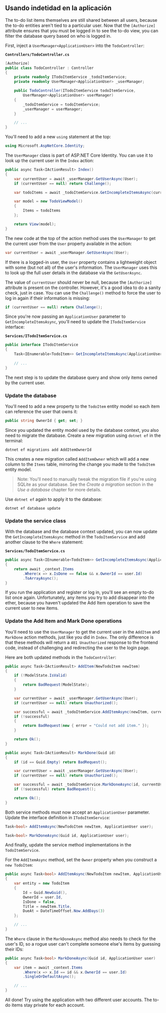 ## Usando indetidad en la aplicación

The to-do list items themselves are still shared between all users, because the to-do entities aren't tied to a particular user. Now that the `[Authorize]` attribute ensures that you must be logged in to see the to-do view, you can filter the database query based on who is logged in.

First, inject a `UserManager<ApplicationUser>` into the `TodoController`:

**`Controllers/TodoController.cs`**

```csharp
[Authorize]
public class TodoController : Controller
{
    private readonly ITodoItemService _todoItemService;
    private readonly UserManager<ApplicationUser> _userManager;

    public TodoController(ITodoItemService todoItemService,
        UserManager<ApplicationUser> userManager)
    {
        _todoItemService = todoItemService;
        _userManager = userManager;
    }

    // ...
}
```

You'll need to add a new `using` statement at the top:

```csharp
using Microsoft.AspNetCore.Identity;
```

The `UserManager` class is part of ASP.NET Core Identity. You can use it to look up the current user in the `Index` action:

```csharp
public async Task<IActionResult> Index()
{
    var currentUser = await _userManager.GetUserAsync(User);
    if (currentUser == null) return Challenge();

    var todoItems = await _todoItemService.GetIncompleteItemsAsync(currentUser);

    var model = new TodoViewModel()
    {
        Items = todoItems
    };

    return View(model);
}
```

The new code at the top of the action method uses the `UserManager` to get the current user from the `User` property available in the action:

```csharp
var currentUser = await _userManager.GetUserAsync(User);
```

If there is a logged-in user, the `User` property contains a lightweight object with some (but not all) of the user's information. The `UserManager` uses this to look up the full user details in the database via the `GetUserAsync`.

The value of `currentUser` should never be null, because the `[Authorize]` attribute is present on the controller. However, it's a good idea to do a sanity check, just in case. You can use the `Challenge()` method to force the user to log in again if their information is missing:

```csharp
if (currentUser == null) return Challenge();
```

Since you're now passing an `ApplicationUser` parameter to `GetIncompleteItemsAsync`, you'll need to update the `ITodoItemService` interface:

**`Services/ITodoItemService.cs`**

```csharp
public interface ITodoItemService
{
    Task<IEnumerable<TodoItem>> GetIncompleteItemsAsync(ApplicationUser user);
    
    // ...
}
```

The next step is to update the database query and show only items owned by the current user.

### Update the database

You'll need to add a new property to the `TodoItem` entity model so each item can reference the user that owns it:

```csharp
public string OwnerId { get; set; }
```

Since you updated the entity model used by the database context, you also need to migrate the database. Create a new migration using `dotnet ef` in the terminal:

```
dotnet ef migrations add AddItemOwnerId
```

This creates a new migration called `AddItemOwner` which will add a new column to the `Items` table, mirroring the change you made to the `TodoItem` entity model.

> Note: You'll need to manually tweak the migration file if you're using SQLite as your database. See the *Create a migration* section in the *Use a database* chapter for more details.

Use `dotnet ef` again to apply it to the database:

```
dotnet ef database update
```

### Update the service class

With the database and the database context updated, you can now update the `GetIncompleteItemsAsync` method in the `TodoItemService` and add another clause to the `Where` statement:

**`Services/TodoItemService.cs`**

```csharp
public async Task<IEnumerable<TodoItem>> GetIncompleteItemsAsync(ApplicationUser user)
{
    return await _context.Items
        .Where(x => x.IsDone == false && x.OwnerId == user.Id)
        .ToArrayAsync();
}
```

If you run the application and register or log in, you'll see an empty to-do list once again. Unfortunately, any items you try to add disappear into the ether, because you haven't updated the Add Item operation to save the current user to new items.

### Update the Add Item and Mark Done operations

You'll need to use the `UserManager` to get the current user in the `AddItem` and `MarkDone` action methods, just like you did in `Index`. The only difference is that these methods will return a `401 Unauthorized` response to the frontend code, instead of challenging and redirecting the user to the login page.

Here are both updated methods in the `TodoController`:

```csharp
public async Task<IActionResult> AddItem(NewTodoItem newItem)
{
    if (!ModelState.IsValid)
    {
        return BadRequest(ModelState);
    }

    var currentUser = await _userManager.GetUserAsync(User);
    if (currentUser == null) return Unauthorized();

    var successful = await _todoItemService.AddItemAsync(newItem, currentUser);
    if (!successful)
    {
        return BadRequest(new { error = "Could not add item." });
    }

    return Ok();
}

public async Task<IActionResult> MarkDone(Guid id)
{
    if (id == Guid.Empty) return BadRequest();

    var currentUser = await _userManager.GetUserAsync(User);
    if (currentUser == null) return Unauthorized();

    var successful = await _todoItemService.MarkDoneAsync(id, currentUser);
    if (!successful) return BadRequest();

    return Ok();
}
```

Both service methods must now accept an `ApplicationUser` parameter. Update the interface definition in `ITodoItemService`:

```csharp
Task<bool> AddItemAsync(NewTodoItem newItem, ApplicationUser user);

Task<bool> MarkDoneAsync(Guid id, ApplicationUser user);
```

And finally, update the service method implementations in the `TodoItemService`.

For the `AddItemAsync` method, set the `Owner` property when you construct a `new TodoItem`:

```csharp
public async Task<bool> AddItemAsync(NewTodoItem newItem, ApplicationUser user)
{
    var entity = new TodoItem
    {
        Id = Guid.NewGuid(),
        OwnerId = user.Id,
        IsDone = false,
        Title = newItem.Title,
        DueAt = DateTimeOffset.Now.AddDays(3)
    };

    // ...
}
```

The `Where` clause in the `MarkDoneAsync` method also needs to check for the user's ID, so a rogue user can't complete someone else's items by guessing their IDs:

```csharp
public async Task<bool> MarkDoneAsync(Guid id, ApplicationUser user)
{
    var item = await _context.Items
        .Where(x => x.Id == id && x.OwnerId == user.Id)
        .SingleOrDefaultAsync();

    // ...
}
```

All done! Try using the application with two different user accounts. The to-do items stay private for each account.
